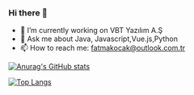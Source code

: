 ### Hi there 👋


- 🔭 I’m currently working on VBT Yazılım A.Ş
- 💬 Ask me about Java, Javascript,Vue.js,Python
- 📫 How to reach me: fatmakocak@outlook.com.tr

[![Anurag's GitHub stats](https://github-readme-stats.vercel.app/api?username=fatmakocak)](https://github.com/anuraghazra/github-readme-stats)

 [![Top Langs](https://github-readme-stats.vercel.app/api/top-langs/?username=anuraghazra&langs_count=8)](https://github.com/anuraghazra/github-readme-stats)

 



